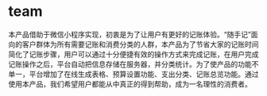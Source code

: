 # team
本产品借助于微信小程序实现，初衷是为了让用户有更好的记账体验。“随手记”面向的客户群体为所有需要记账和消费分类的人群，本产品为了节省大家的记账时间简化了记账步骤，用户可以通过十分便捷有效的操作方式来完成记账，在用户完成记账操作之后，平台自动把信息存储在服务器，并分类统计。为了使产品的功能不单一，平台增加了在线生成表格、预算设置功能、支出分类、记账总览功能。通过使用本产品，我们希望用户都能从中真正的得到帮助，成为一名理性的消费者。
